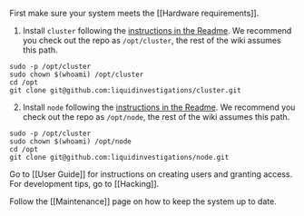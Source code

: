 First make sure your system meets the [[Hardware requirements]].

1. Install `cluster` following the [instructions in the Readme](https://github.com/liquidinvestigations/cluster#quick-start). We recommend you check out the repo as `/opt/cluster`, the rest of the wiki assumes this path.
```shell
sudo -p /opt/cluster
sudo chown $(whoami) /opt/cluster
cd /opt
git clone git@github.com:liquidinvestigations/cluster.git
```
2. Install `node` following the [instructions in the Readme](https://github.com/liquidinvestigations/node#installation). We recommend you check out the repo as `/opt/node`, the rest of the wiki assumes this path.
```shell
sudo -p /opt/cluster
sudo chown $(whoami) /opt/node
cd /opt
git clone git@github.com:liquidinvestigations/node.git
```

Go to [[User Guide]] for instructions on creating users and granting access. For development tips, go to [[Hacking]].

Follow the [[Maintenance]] page on how to keep the system up to date.